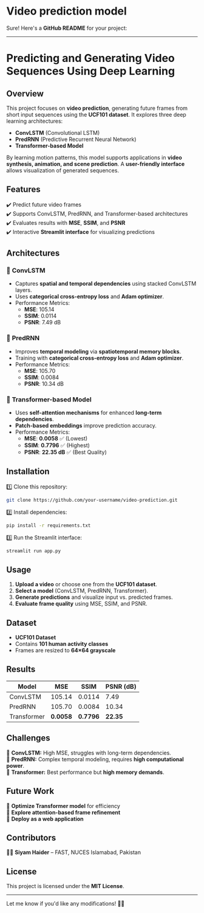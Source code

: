 # Video prediction model
Sure! Here's a **GitHub README** for your project:

---

# **Predicting and Generating Video Sequences Using Deep Learning**

## **Overview**
This project focuses on **video prediction**, generating future frames from short input sequences using the **UCF101 dataset**. It explores three deep learning architectures:
- **ConvLSTM** (Convolutional LSTM)
- **PredRNN** (Predictive Recurrent Neural Network)
- **Transformer-based Model**

By learning motion patterns, this model supports applications in **video synthesis, animation, and scene prediction**. A **user-friendly interface** allows visualization of generated sequences.

## **Features**
✔️ Predict future video frames  
✔️ Supports ConvLSTM, PredRNN, and Transformer-based architectures  
✔️ Evaluates results with **MSE**, **SSIM**, and **PSNR**  
✔️ Interactive **Streamlit interface** for visualizing predictions  

## **Architectures**
### 🔹 **ConvLSTM**
- Captures **spatial and temporal dependencies** using stacked ConvLSTM layers.
- Uses **categorical cross-entropy loss** and **Adam optimizer**.
- Performance Metrics:
  - **MSE**: 105.14  
  - **SSIM**: 0.0114  
  - **PSNR**: 7.49 dB  

### 🔹 **PredRNN**
- Improves **temporal modeling** via **spatiotemporal memory blocks**.
- Training with **categorical cross-entropy loss** and **Adam optimizer**.
- Performance Metrics:
  - **MSE**: 105.70  
  - **SSIM**: 0.0084  
  - **PSNR**: 10.34 dB  

### 🔹 **Transformer-based Model**
- Uses **self-attention mechanisms** for enhanced **long-term dependencies**.
- **Patch-based embeddings** improve prediction accuracy.
- Performance Metrics:
  - **MSE**: **0.0058** ✅ (Lowest)  
  - **SSIM**: **0.7796** ✅ (Highest)  
  - **PSNR**: **22.35 dB** ✅ (Best Quality)  

## **Installation**
1️⃣ Clone this repository:  
```bash
git clone https://github.com/your-username/video-prediction.git
```
2️⃣ Install dependencies:  
```bash
pip install -r requirements.txt
```
3️⃣ Run the Streamlit interface:  
```bash
streamlit run app.py
```

## **Usage**
1. **Upload a video** or choose one from the **UCF101 dataset**.
2. **Select a model** (ConvLSTM, PredRNN, Transformer).
3. **Generate predictions** and visualize input vs. predicted frames.
4. **Evaluate frame quality** using MSE, SSIM, and PSNR.

## **Dataset**
- **UCF101 Dataset**  
- Contains **101 human activity classes**  
- Frames are resized to **64×64 grayscale**  

## **Results**
| Model        | MSE    | SSIM  | PSNR (dB) |
|-------------|--------|-------|-----------|
| ConvLSTM    | 105.14 | 0.0114 | 7.49      |
| PredRNN     | 105.70 | 0.0084 | 10.34     |
| Transformer | **0.0058** | **0.7796** | **22.35** |

## **Challenges**
🔸 **ConvLSTM:** High MSE, struggles with long-term dependencies.  
🔸 **PredRNN:** Complex temporal modeling, requires **high computational power**.  
🔸 **Transformer:** Best performance but **high memory demands**.

## **Future Work**
🚀 **Optimize Transformer model** for efficiency  
🚀 **Explore attention-based frame refinement**  
🚀 **Deploy as a web application**  

## **Contributors**
👨‍💻 **Siyam Haider** – FAST, NUCES Islamabad, Pakistan  

## **License**
This project is licensed under the **MIT License**.

---

Let me know if you'd like any modifications! 🚀😃

